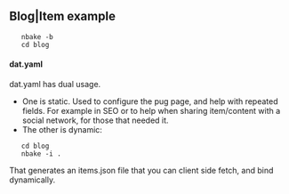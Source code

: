 
## Blog|Item example


```
   nbake -b
   cd blog
```

#### dat.yaml

dat.yaml has dual usage.

- One is static. Used to configure the pug page, and help with repeated fields. For example in SEO or to help when sharing item/content with a social network, for those that needed it.
- The other is dynamic:

```
   cd blog
   nbake -i .
```
That generates an items.json file that you can client side fetch, and bind dynamically.

